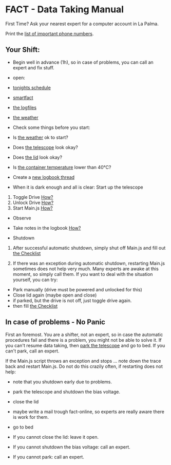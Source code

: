 # FACT - Data Taking Manual

 First Time? Ask your nearest expert for a computer account in La Palma.
 
 Print the [list of important phone numbers](https://trac.fact-project.org/wiki/Protected/ContactInfo).
 
## Your Shift:

 * Begin well in advance (1h), so in case of problems, you can call an expert and fix stuff.
 * open:
  * [tonights schedule](https://www.fact-project.org/schedule/) 
  * [smartfact](https://www.fact-project.org/smartfact)
  * [the logfiles](http://www.fact-project.org/showlog)
  * [the weather](http://www.magic.iac.es/site/weather/index.html)
 * Check some things before you start:
  * Is [the weather](http://www.magic.iac.es/site/weather/index.html) ok to start?
  * Does [the telescope](http://fact-project.org/cam/index.php) look okay?
  * Does [the lid](http://fact-project.org/cam/lidcam.php) look okay?
  * Is [the container temperature](http://fact-project.org/smartfact/index.html?sound#temperature) lower than 40°C?
 * Create a [new logbook thread](https://www.fact-project.org/logbook/newthread.php?fid=2)

 * When it is dark enough and all is clear: Start up the telescope
  1. Toggle Drive   [How?](https://github.com/404)
  2. Unlock Drive   [How?](https://github.com/404)
  3. Start Main.js   [How?](https://github.com/404) 
 
 * Observe
  * Take notes in the logbook [How?](https://github.com/404) 
 
 * Shutdown

  1. After successful automatic shutdown, simply shut off Main.js and fill out [the Checklist](http://fact-project.org/Checklist/)

  2. If there was an exception during automatic shutdown, restarting Main.js sometimes does not help very much. Many experts are awake at this moment, so simply call them. If you want to deal with the situation yourself, you can try:

   * Park manually (drive must be powered and unlocked for this)
   * Close lid again (maybe open and close)
   * if parked, but the drive is not off, just toggle drive again.
   * then fill [the Checklist](http://fact-project.org/Checklist/)

 
## In case of problems - No Panic

 First an foremost. You are a shifter, not an expert, so in case the automatic procedures fail
 and there is a problem, you might not be able to solve it.
 If you can't resume data taking, then [park the telescope](https://github.com/404) and go to bed.
 If you can't park, call an expert.

 If the Main.js script throws an exception and stops ... note down the trace back and restart Main.js. Do not do this crazily often, if restarting does not help:
   * note that you shutdown early due to problems.
   * park the telescope and shutdown the bias voltage.
   * close the lid
   * maybe write a mail trough fact-online, so experts are really aware there is work for them.
   * go to bed
 
 * If you cannot close the lid: leave it open.
 * If you cannot shutdown the bias voltage: call an expert.
 * If you cannot park: call an expert.



